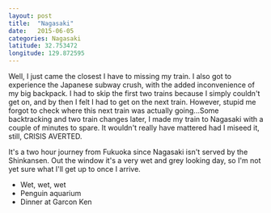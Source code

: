 ```yaml
---
layout: post
title:  "Nagasaki"
date:   2015-06-05
categories: Nagasaki
latitude: 32.753472
longitude: 129.872595
---
```


Well, I just came the closest I have to missing my train. I also got to experience the Japanese subway crush, with the added inconvenience of my big backpack. I had to skip the first two trains because I simply couldn't get on, and by then I felt I had to get on the next train. However, stupid me forgot to check where this next train was actually going...Some backtracking and two train changes later, I made my train to Nagasaki with a couple of minutes to spare. It wouldn't really have mattered had I miseed it, still, CRISIS AVERTED.

It's a two hour journey from Fukuoka since Nagasaki isn't served by the Shinkansen. Out the window it's a very wet and grey looking day, so I'm not yet sure what I'll get up to once I arrive.

- Wet, wet, wet
- Penguin aquarium
- Dinner at Garcon Ken
